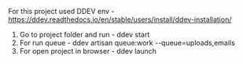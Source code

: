 For this project used DDEV env - https://ddev.readthedocs.io/en/stable/users/install/ddev-installation/
1. Go to project folder and run - ddev start
2. For run queue - ddev artisan queue:work --queue=uploads,emails
3. For open project in browser - ddev launch
